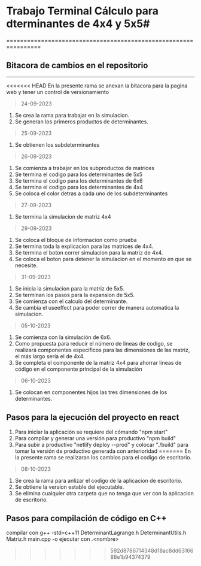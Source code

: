 # Trabajo Terminal Cálculo para dterminantes de 4x4 y 5x5#
================================================================
## Bitacora de cambios en el repositorio
----------------------------------------------------------------
<<<<<<< HEAD
En la presente rama se anexan la bitacora para la pagina web y tener un control de versionamiento

>24-09-2023
1. Se crea la rama para trabajar en la simulacion.
2. Se generan los primeros productos de determinantes.

>25-09-2023
1. Se obtienen los subdeterminantes 

>26-09-2023
1. Se comienza a trabajar en los subproductos de matrices
2. Se termina el codigo para los determinantes de 5x5
3. Se termina el codigo para los determinantes de 6x6
4. Se termina el codigo para los determinantes de 4x4
5. Se coloca el color detras a cada uno de los subdeterminantes

>27-09-2023
1. Se termina la simulacion de matriz 4x4

>29-09-2023
1. Se coloca el bloque de informacion como prueba
2. Se termina toda la explicacion para las matrices de 4x4.
3. Se termina el boton correr simulacion para la matriz de 4x4.
4. Se coloca el boton para detener la simulacion en el momento en que se necesite.

>31-09-2023
1. Se inicia la simulacion para la matriz de 5x5.
2. Se terminan los pasos para la expansion de 5x5.
3. Se comienza con el calculo del determinante.
4. Se cambia el useeffect para poder correr de manera automatica la simulacion.

>05-10-2023
1. Se comienza con la simulación de 6x6.
2. Como propuesta para reducir el número de lineas de codigo, se realizará componentes especificos para las dimensiones de las matriz, el más largo sería el de 4x4.
3. Se completa el componente de la matriz 4x4 para ahorrar líneas de código en el componente principal de la simulación

>06-10-2023
1. Se colocan en componentes hijos las tres dimensiones de los determinantes.

## Pasos para la ejecución del proyecto en react
1. Para iniciar la aplicación se requiere del cómando "npm start"
2. Para compilar y generar una versión para productivo "npm build"
3. Para subir a productivo "netlify deploy --prod" y colocar "./build" para tomar la versión de productivo generada con anterioridad
=======
En la presente rama se realizaran los cambios para el codigo de escritorio.

>08-10-2023
1. Se crea la rama para anlizar el codigo de la aplicacion de escritorio.
2. Se obtiene la version estable del ejecutable.
3. Se elimina cualquier otra carpeta que no tenga que ver con la aplicacion de escritorio.

## Pasos para compilación de código en C++
compilar con g++ -std=c++11 DeterminantLagrange.h DeterminantUtils.h Matriz.h main.cpp -o <nombre>
ejecutar con .\<nombre> <n>
>>>>>>> 592d8786714348d18ac8dd6316688e1b94374379
